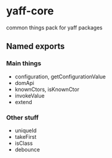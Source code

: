 # yaff-core
common things pack for yaff packages

## Named exports
### Main things
- configuration, getConfigurationValue
- domApi
- knownCtors, isKnownCtor
- invokeValue
- extend
### Other stuff
- uniqueId
- takeFirst
- isClass
- debounce
